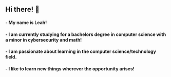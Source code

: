 ## Hi there! 👋

#### - My name is Leah!
#### - I am currently studying for a bachelors degree in computer science with a minor in cybersecurity and math!
#### - I am passionate about learning in the computer science/technology field.
#### - I like to learn new things wherever the opportunity arises!
